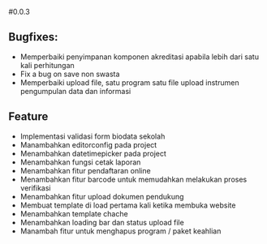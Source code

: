 #0.0.3

## Bugfixes:

- Memperbaiki penyimpanan komponen akreditasi apabila lebih dari satu kali perhitungan
- Fix a bug on save non swasta
- Memperbaiki upload file, satu program satu file upload instrumen pengumpulan data dan informasi

## Feature

- Implementasi validasi form biodata sekolah
- Manambahkan editorconfig pada project
- Menambahkan datetimepicker pada project
- Menambahkan fungsi cetak laporan
- Menambahkan fitur pendaftaran online
- Menambahkan fitur barcode untuk memudahkan melakukan proses verifikasi
- Menambahkan fitur upload dokumen pendukung
- Membuat template di load pertama kali ketika membuka website
- Menambahkan template chache
- Menambahkan loading bar dan status upload file
- Manambah fitur untuk menghapus program / paket keahlian